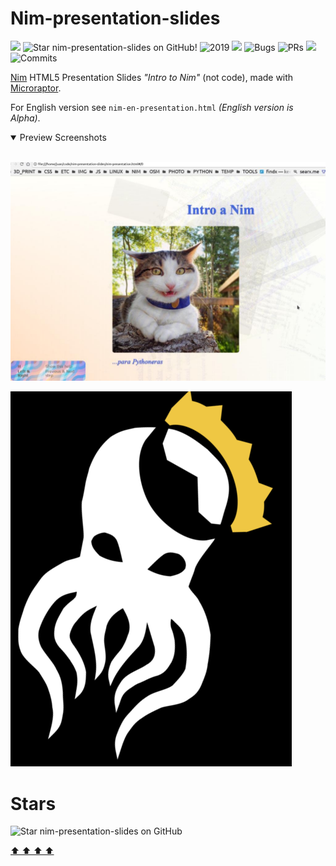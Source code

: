 # Nim-presentation-slides


![](https://img.shields.io/github/languages/top/juancarlospaco/nim-presentation-slides?style=for-the-badge)
![](https://img.shields.io/github/stars/juancarlospaco/nim-presentation-slides?style=for-the-badge "Star nim-presentation-slides on GitHub!")
![](https://img.shields.io/maintenance/yes/2019?style=for-the-badge "2019")
![](https://img.shields.io/github/languages/code-size/juancarlospaco/nim-presentation-slides?style=for-the-badge)
![](https://img.shields.io/github/issues-raw/juancarlospaco/nim-presentation-slides?style=for-the-badge "Bugs")
![](https://img.shields.io/github/issues-pr-raw/juancarlospaco/nim-presentation-slides?style=for-the-badge "PRs")
![](https://img.shields.io/github/commit-activity/y/juancarlospaco/nim-presentation-slides?style=for-the-badge)
![](https://img.shields.io/github/last-commit/juancarlospaco/nim-presentation-slides?style=for-the-badge "Commits")

[Nim](https://nim-lang.org) HTML5 Presentation Slides *"Intro to Nim"* (not code),
made with [Microraptor](https://github.com/juancarlospaco/microraptor#microraptor).

For English version see `nim-en-presentation.html` *(English version is Alpha)*.

<details open >
  <summary>Preview Screenshots</summary><br>


![Preview Screenshot](nim-slide0.jpg "WIP Screenshot")


![Rlyeh HackLab Flyer](rlyeh-hacklab-flyer.png "Art by <redacted>, Rlyeh HackLab Flyer")


</details>


# Stars

![Star nim-presentation-slides on GitHub](https://starchart.cc/juancarlospaco/nim-presentation-slides.svg "Star nim-presentation-slides on GitHub!")


[  ⬆️  ⬆️  ⬆️  ⬆️  ](#Nim-presentation-slides "Go to top")
